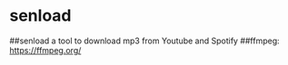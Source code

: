 # senload
##senload a tool to download mp3 from  Youtube and Spotify 
##ffmpeg: https://ffmpeg.org/
